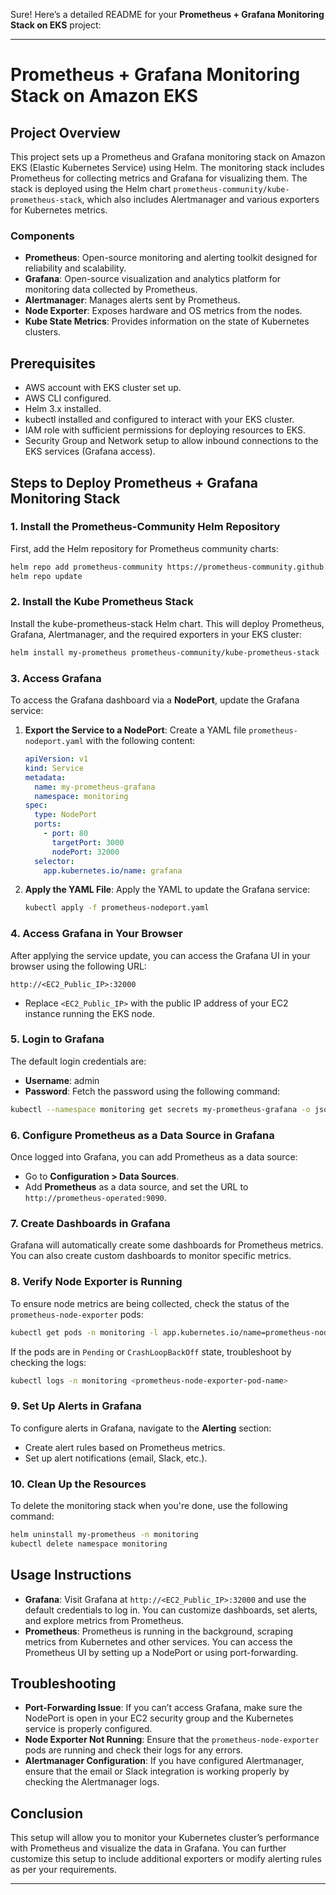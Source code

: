 Sure! Here’s a detailed README for your **Prometheus + Grafana Monitoring Stack on EKS** project:

---

# **Prometheus + Grafana Monitoring Stack on Amazon EKS**

## **Project Overview**
This project sets up a Prometheus and Grafana monitoring stack on Amazon EKS (Elastic Kubernetes Service) using Helm. The monitoring stack includes Prometheus for collecting metrics and Grafana for visualizing them. The stack is deployed using the Helm chart `prometheus-community/kube-prometheus-stack`, which also includes Alertmanager and various exporters for Kubernetes metrics.

### **Components**
- **Prometheus**: Open-source monitoring and alerting toolkit designed for reliability and scalability.
- **Grafana**: Open-source visualization and analytics platform for monitoring data collected by Prometheus.
- **Alertmanager**: Manages alerts sent by Prometheus.
- **Node Exporter**: Exposes hardware and OS metrics from the nodes.
- **Kube State Metrics**: Provides information on the state of Kubernetes clusters.

## **Prerequisites**
- AWS account with EKS cluster set up.
- AWS CLI configured.
- Helm 3.x installed.
- kubectl installed and configured to interact with your EKS cluster.
- IAM role with sufficient permissions for deploying resources to EKS.
- Security Group and Network setup to allow inbound connections to the EKS services (Grafana access).

## **Steps to Deploy Prometheus + Grafana Monitoring Stack**

### **1. Install the Prometheus-Community Helm Repository**
First, add the Helm repository for Prometheus community charts:

```bash
helm repo add prometheus-community https://prometheus-community.github.io/helm-charts
helm repo update
```

### **2. Install the Kube Prometheus Stack**
Install the kube-prometheus-stack Helm chart. This will deploy Prometheus, Grafana, Alertmanager, and the required exporters in your EKS cluster:

```bash
helm install my-prometheus prometheus-community/kube-prometheus-stack -n monitoring --create-namespace
```

### **3. Access Grafana**
To access the Grafana dashboard via a **NodePort**, update the Grafana service:

1. **Export the Service to a NodePort**:
   Create a YAML file `prometheus-nodeport.yaml` with the following content:

   ```yaml
   apiVersion: v1
   kind: Service
   metadata:
     name: my-prometheus-grafana
     namespace: monitoring
   spec:
     type: NodePort
     ports:
       - port: 80
         targetPort: 3000
         nodePort: 32000
     selector:
       app.kubernetes.io/name: grafana
   ```

2. **Apply the YAML File**:
   Apply the YAML to update the Grafana service:

   ```bash
   kubectl apply -f prometheus-nodeport.yaml
   ```

### **4. Access Grafana in Your Browser**
After applying the service update, you can access the Grafana UI in your browser using the following URL:

```
http://<EC2_Public_IP>:32000
```

- Replace `<EC2_Public_IP>` with the public IP address of your EC2 instance running the EKS node.

### **5. Login to Grafana**
The default login credentials are:
- **Username**: admin
- **Password**: Fetch the password using the following command:

```bash
kubectl --namespace monitoring get secrets my-prometheus-grafana -o jsonpath="{.data.admin-password}" | base64 -d ; echo
```

### **6. Configure Prometheus as a Data Source in Grafana**
Once logged into Grafana, you can add Prometheus as a data source:
- Go to **Configuration > Data Sources**.
- Add **Prometheus** as a data source, and set the URL to `http://prometheus-operated:9090`.

### **7. Create Dashboards in Grafana**
Grafana will automatically create some dashboards for Prometheus metrics. You can also create custom dashboards to monitor specific metrics.

### **8. Verify Node Exporter is Running**
To ensure node metrics are being collected, check the status of the `prometheus-node-exporter` pods:

```bash
kubectl get pods -n monitoring -l app.kubernetes.io/name=prometheus-node-exporter
```

If the pods are in `Pending` or `CrashLoopBackOff` state, troubleshoot by checking the logs:

```bash
kubectl logs -n monitoring <prometheus-node-exporter-pod-name>
```

### **9. Set Up Alerts in Grafana**
To configure alerts in Grafana, navigate to the **Alerting** section:
- Create alert rules based on Prometheus metrics.
- Set up alert notifications (email, Slack, etc.).

### **10. Clean Up the Resources**
To delete the monitoring stack when you're done, use the following command:

```bash
helm uninstall my-prometheus -n monitoring
kubectl delete namespace monitoring
```

## **Usage Instructions**
- **Grafana**: Visit Grafana at `http://<EC2_Public_IP>:32000` and use the default credentials to log in. You can customize dashboards, set alerts, and explore metrics from Prometheus.
- **Prometheus**: Prometheus is running in the background, scraping metrics from Kubernetes and other services. You can access the Prometheus UI by setting up a NodePort or using port-forwarding.

## **Troubleshooting**
- **Port-Forwarding Issue**: If you can’t access Grafana, make sure the NodePort is open in your EC2 security group and the Kubernetes service is properly configured.
- **Node Exporter Not Running**: Ensure that the `prometheus-node-exporter` pods are running and check their logs for any errors.
- **Alertmanager Configuration**: If you have configured Alertmanager, ensure that the email or Slack integration is working properly by checking the Alertmanager logs.

## **Conclusion**
This setup will allow you to monitor your Kubernetes cluster’s performance with Prometheus and visualize the data in Grafana. You can further customize this setup to include additional exporters or modify alerting rules as per your requirements.

---
